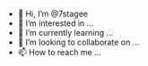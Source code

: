 - 👋 Hi, I’m @7stagee
- 👀 I’m interested in ...
- 🌱 I’m currently learning ...
- 💞️ I’m looking to collaborate on ...
- 📫 How to reach me ...

<!---
7stagee/7stagee is a ✨ special ✨ repository because its `README.md` (this file) appears on your GitHub profile.
You can click the Preview link to take a look at your changes.
--->
